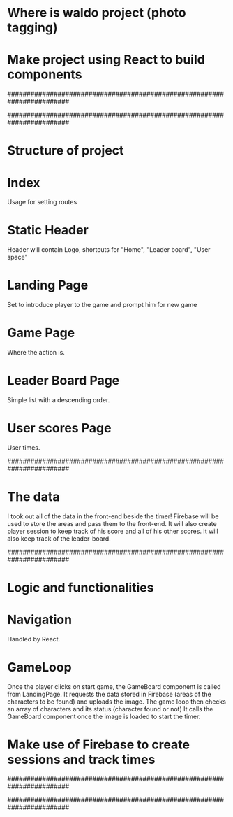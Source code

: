 
# Where is waldo project (photo tagging)

# Make project using React to build components

########################################################################

########################################################################

# Structure of project
# Index 
Usage for setting routes
# Static Header
Header will contain Logo, shortcuts for "Home", "Leader board", "User space"
# Landing Page
Set to introduce player to the game and prompt him for new game
# Game Page
Where the action is.
# Leader Board Page
Simple list with a descending order.
# User scores Page
User times.

########################################################################

# The data 
I took out all of the data in the front-end beside the timer!
Firebase will be used to store the areas and pass them to the front-end.
It will also create player session to keep track of his score and all of his other scores.
It will also keep track of the leader-board.

########################################################################

# Logic and functionalities

# Navigation
Handled by React.

# GameLoop
Once the player clicks on start game, the GameBoard component is called from LandingPage.
It requests the data stored in Firebase (areas of the characters to be found) and uploads the image.
The game loop then checks an array of characters and its status (character found or not)
It calls the GameBoard component once the image is loaded to start the timer.

# Make use of Firebase to create sessions and track times


########################################################################

########################################################################